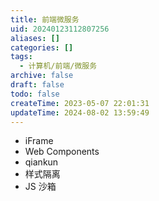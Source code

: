 ```yaml
---
title: 前端微服务
uid: 20240123112807256
aliases: []
categories: []
tags:
  - 计算机/前端/微服务
archive: false
draft: false
todo: false
createTime: 2023-05-07 22:01:31
updateTime: 2024-08-02 13:59:49
---
```


- iFrame
- Web Components
- qiankun
- 样式隔离
- JS 沙箱
